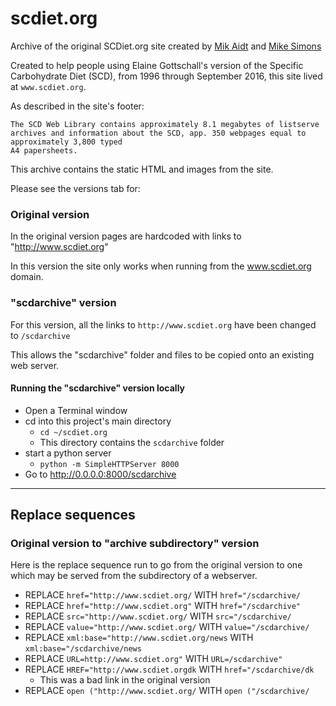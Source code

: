 # scdiet.org

Archive of the original SCDiet.org site created by [Mik Aidt](https://twitter.com/mikaidt) and [Mike Simons](http://www.glassbird.com/)

Created to help people using Elaine Gottschall's version of the Specific Carbohydrate Diet (SCD), from 1996 through September 2016, this site lived at ```www.scdiet.org```.

As described in the site's footer:

```
The SCD Web Library contains approximately 8.1 megabytes of listserve archives and information about the SCD, app. 350 webpages equal to approximately 3,800 typed
A4 papersheets.
```

This archive contains the static HTML and images from the site.

Please see the versions tab for:

### Original version

In the original version pages are hardcoded with links to "http://www.scdiet.org"

In this version the site only works when running from the www.scdiet.org domain.


### "scdarchive" version

For this version, all the links to ```http://www.scdiet.org``` have been changed to ```/scdarchive```

This allows the "scdarchive" folder and files to be copied onto an existing web server.

#### Running the "scdarchive" version locally

  - Open a Terminal window
  - cd into this project's main directory
    - ```cd ~/scdiet.org```
    - This directory contains the ```scdarchive``` folder
  - start a python server  
    - ```python -m SimpleHTTPServer 8000```
  - Go to http://0.0.0.0:8000/scdarchive

---

## Replace sequences

### Original version to "archive subdirectory" version

Here is the replace sequence run to go from the original version to one which may be served from the subdirectory of a webserver.

 - REPLACE ```href="http://www.scdiet.org/``` WITH ```href="/scdarchive/```
 - REPLACE ```href="http://www.scdiet.org"``` WITH ```href="/scdarchive"```
 - REPLACE ```src="http://www.scdiet.org/``` WITH ```src="/scdarchive/```
 - REPLACE ```value="http://www.scdiet.org/``` WITH ```value="/scdarchive/```
 - REPLACE ```xml:base="http://www.scdiet.org/news``` WITH ```xml:base="/scdarchive/news```
 - REPLACE ```URL=http://www.scdiet.org"``` WITH ```URL=/scdarchive"```
 - REPLACE ```HREF="http://www.scdiet.orgdk``` WITH ```href="/scdarchive/dk```
   - This was a bad link in the original version
 - REPLACE ```open ("http://www.scdiet.org/``` WITH ```open ("/scdarchive/```
